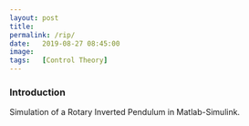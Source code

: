 ```yaml
---
layout: post
title:  
permalink: /rip/
date:   2019-08-27 08:45:00
image:  
tags:   [Control Theory]
---
```


### Introduction
Simulation of a Rotary Inverted Pendulum in Matlab-Simulink.
